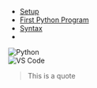 - [Setup](#-setup-the-environment)
- [First Python Program](#-first-step-into-the-python-world-)
- [Syntax](#-python-syntax)
- 
![Python](https://img.shields.io/badge/Python-3.x-blue)  
![VS Code](https://img.shields.io/badge/Editor-VSCode-orange)

> This is a quote

